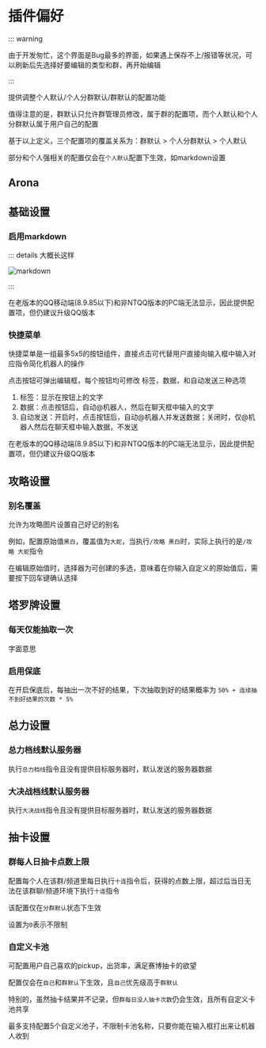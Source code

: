 # 插件偏好

::: warning

由于开发匆忙，这个界面是Bug最多的界面，如果遇上保存不上/报错等状况，可以刷新后先选择好要编辑的类型和群，再开始编辑

:::

提供调整个人默认/个人分群默认/群默认的配置功能

值得注意的是，群默认只允许群管理员修改，属于群的配置项，而个人默认和个人分群默认属于用户自己的配置

基于以上定义，三个配置项的覆盖关系为：群默认 > 个人分群默认 > 个人默认

部分和个人强相关的配置仅会在`个人默认`配置下生效，如markdown设置

## Arona

## 基础设置

### 启用markdown

::: details 大概长这样

<img src="/image/webui/plugins/markdown.webp" alt="markdown" />

:::

在老版本的QQ移动端(8.9.85以下)和非NTQQ版本的PC端无法显示，因此提供配置项，但仍建议升级QQ版本

### 快捷菜单

快捷菜单是一组最多5x5的按钮组件，直接点击可代替用户直接向输入框中输入对应指令简化机器人的操作

点击按钮可弹出编辑框，每个按钮均可修改 标签，数据，和自动发送三种选项

1. 标签：显示在按钮上的文字
2. 数据：点击按钮后，自动@机器人，然后在聊天框中输入的文字
3. 自动发送：开启时，点击按钮后，自动@机器人并发送数据；关闭时，仅@机器人然后在聊天框中输入数据，不发送

在老版本的QQ移动端(8.9.85以下)和非NTQQ版本的PC端无法显示，因此提供配置项，但仍建议升级QQ版本

## 攻略设置

### 别名覆盖

允许为攻略图片设置自己好记的别名

例如，配置原始值`黑白`，覆盖值为`大蛇`，当执行`/攻略 黑白`时，实际上执行的是`/攻略 大蛇`指令

在编辑原始值时，选择器为可创建的多选，意味着在你输入自定义的原始值后，需要按下回车键确认选择

## 塔罗牌设置

### 每天仅能抽取一次

字面意思

### 启用保底

在开启保底后，每抽出一次不好的结果，下次抽取到好的结果概率为 `50% + 连续抽不到好结果的次数 * 5%`

## 总力设置

### 总力档线默认服务器

执行`总力档线`指令且没有提供目标服务器时，默认发送的服务器数据

### 大决战档线默认服务器

执行`大决战线`指令且没有提供目标服务器时，默认发送的服务器数据

## 抽卡设置

### 群每人日抽卡点数上限

配置每个人在该群/频道里每日执行`十连`指令后，获得的点数上限，超过后当日无法在该群聊/频道环境下执行`十连`指令 <a id="gacha-config"> </a>

该配置仅在`分群默认`状态下生效

设置为`0`表示不限制

### 自定义卡池

可配置用户自己喜欢的pickup，出货率，满足赛博抽卡的欲望

配置仅会在`自己`和`群默认`下生效，且`自己`优先级高于`群默认`

特别的，虽然抽卡结果并不记录，但`群每日没人抽卡次数`仍会生效，且所有自定义卡池共享

最多支持配置5个自定义池子，不限制卡池名称，只要你能在输入框打出来让机器人收到
